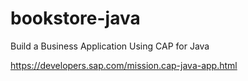 # bookstore-java
Build a Business Application Using CAP for Java

https://developers.sap.com/mission.cap-java-app.html
